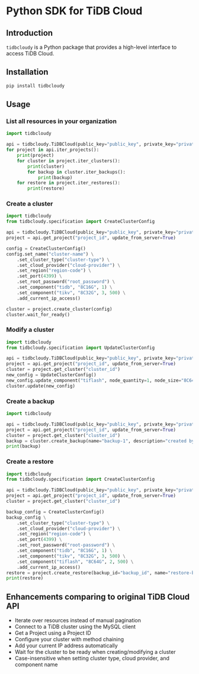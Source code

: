 # Python SDK for TiDB Cloud

## Introduction

`tidbcloudy` is a Python package that provides a high-level interface to access TiDB Cloud.

## Installation

```bash
pip install tidbcloudy
```

## Usage

### List all resources in your organization

```python
import tidbcloudy

api = tidbcloudy.TiDBCloud(public_key="public_key", private_key="private_key")
for project in api.iter_projects():
    print(project)
    for cluster in project.iter_clusters():
        print(cluster)
        for backup in cluster.iter_backups():
            print(backup)
    for restore in project.iter_restores():
        print(restore)
```

### Create a cluster

```python
import tidbcloudy
from tidbcloudy.specification import CreateClusterConfig

api = tidbcloudy.TiDBCloud(public_key="public_key", private_key="private_key")
project = api.get_project("project_id", update_from_server=True)

config = CreateClusterConfig()
config.set_name("cluster-name") \
    .set_cluster_type("cluster-type") \
    .set_cloud_provider("cloud-provider") \
    .set_region("region-code") \
    .set_port(4399) \
    .set_root_password("root_password") \
    .set_component("tidb", "8C16G", 1) \
    .set_component("tikv", "8C32G", 3, 500) \
    .add_current_ip_access()

cluster = project.create_cluster(config)
cluster.wait_for_ready()
```

### Modify a cluster

```python
import tidbcloudy
from tidbcloudy.specification import UpdateClusterConfig

api = tidbcloudy.TiDBCloud(public_key="public_key", private_key="private_key")
project = api.get_project("project_id", update_from_server=True)
cluster = project.get_cluster("cluster_id")
new_config = UpdateClusterConfig()
new_config.update_component("tiflash", node_quantity=1, node_size="8C64G", storage_size_gib=500)
cluster.update(new_config)
```

### Create a backup

```python
import tidbcloudy

api = tidbcloudy.TiDBCloud(public_key="public_key", private_key="private_key")
project = api.get_project("project_id", update_from_server=True)
cluster = project.get_cluster("cluster_id")
backup = cluster.create_backup(name="backup-1", description="created by tidbcloudy")
print(backup)
```

### Create a restore

```python
import tidbcloudy
from tidbcloudy.specification import CreateClusterConfig

api = tidbcloudy.TiDBCloud(public_key="public_key", private_key="private_key")
project = api.get_project("project_id", update_from_server=True)
cluster = project.get_cluster("cluster_id")

backup_config = CreateClusterConfig()
backup_config \
    .set_cluster_type("cluster-type") \
    .set_cloud_provider("cloud-provider") \
    .set_region("region-code") \
    .set_port(4399) \
    .set_root_password("root-password") \
    .set_component("tidb", "8C16G", 1) \
    .set_component("tikv", "8C32G", 3, 500) \
    .set_component("tiflash", "8C64G", 2, 500) \
    .add_current_ip_access()
restore = project.create_restore(backup_id="backup_id", name="restore-by-tidbcloudy", cluster_config=backup_config)
print(restore)
```

## Enhancements comparing to original TiDB Cloud API

- Iterate over resources instead of manual pagination
- Connect to a TiDB cluster using the MySQL client
- Get a Project using a Project ID
- Configure your cluster with method chaining
- Add your current IP address automatically
- Wait for the cluster to be ready when creating/modifying a cluster
- Case-insensitive when setting cluster type, cloud provider, and component name
